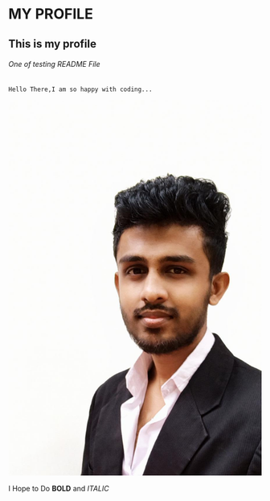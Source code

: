 # MY PROFILE
## This is my profile
###### One of testing README File

    Hello There,I am so happy with coding...
    
![This is Image](assets/images/IMG-20211106-WA0023.jpg)
    
I Hope to Do **BOLD** and *ITALIC*
